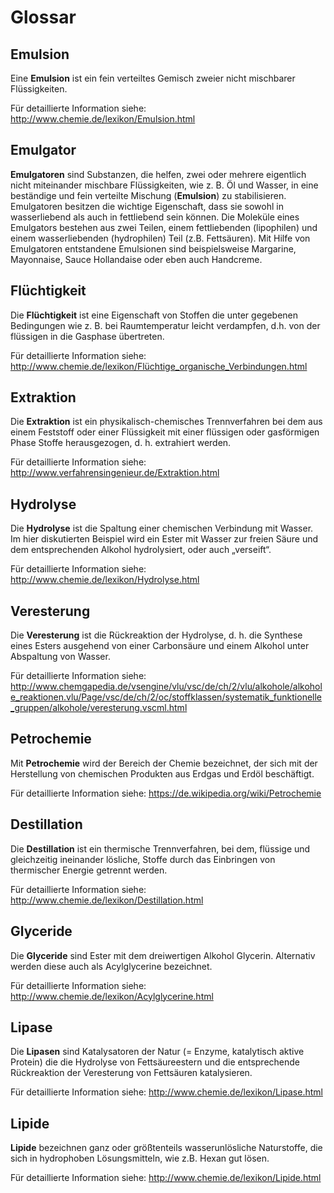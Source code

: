 # Glossar

## Emulsion

Eine **Emulsion** ist ein fein verteiltes Gemisch zweier nicht mischbarer Flüssigkeiten. 

Für detaillierte Information siehe: http://www.chemie.de/lexikon/Emulsion.html


## Emulgator

**Emulgatoren** sind Substanzen, die helfen, zwei oder mehrere eigentlich nicht miteinander mischbare Flüssigkeiten, wie z. B. Öl und Wasser, 
in eine beständige und fein verteilte Mischung (**Emulsion**) zu stabilisieren. Emulgatoren besitzen die wichtige Eigenschaft, dass sie
sowohl in wasserliebend als auch in fettliebend sein können. Die Moleküle eines Emulgators bestehen aus zwei Teilen, 
einem fettliebenden (lipophilen) und einem wasserliebenden (hydrophilen) Teil (z.B. Fettsäuren).
Mit Hilfe von Emulgatoren entstandene Emulsionen sind beispielsweise Margarine, Mayonnaise, Sauce Hollandaise oder eben auch Handcreme.

## Flüchtigkeit

Die **Flüchtigkeit** ist eine Eigenschaft von Stoffen die unter gegebenen Bedingungen 
wie z. B. bei Raumtemperatur leicht verdampfen, d.h. von der flüssigen in die Gasphase übertreten.

Für detaillierte Information siehe: http://www.chemie.de/lexikon/Flüchtige_organische_Verbindungen.html



## Extraktion

Die **Extraktion** ist ein physikalisch-chemisches Trennverfahren bei dem aus einem 
Feststoff oder einer Flüssigkeit mit einer flüssigen oder gasförmigen Phase Stoffe herausgezogen, d. h. extrahiert werden.

Für detaillierte Information siehe: http://www.verfahrensingenieur.de/Extraktion.html



## Hydrolyse

Die **Hydrolyse** ist die Spaltung einer chemischen Verbindung mit Wasser. 
Im hier diskutierten Beispiel wird ein Ester mit Wasser zur freien Säure und dem 
entsprechenden Alkohol hydrolysiert, oder auch „verseift“.

Für detaillierte Information siehe: http://www.chemie.de/lexikon/Hydrolyse.html

## Veresterung

Die **Veresterung** ist die Rückreaktion der Hydrolyse, d. h. die Synthese eines 
Esters ausgehend von einer Carbonsäure und einem Alkohol unter Abspaltung von Wasser.

Für detaillierte Information siehe: http://www.chemgapedia.de/vsengine/vlu/vsc/de/ch/2/vlu/alkohole/alkohole_reaktionen.vlu/Page/vsc/de/ch/2/oc/stoffklassen/systematik_funktionelle_gruppen/alkohole/veresterung.vscml.html


## Petrochemie

Mit **Petrochemie** wird der Bereich der Chemie bezeichnet, der sich mit der 
Herstellung von chemischen Produkten aus Erdgas und Erdöl beschäftigt.

Für detaillierte Information siehe: https://de.wikipedia.org/wiki/Petrochemie



## Destillation

Die **Destillation** ist ein thermische Trennverfahren, bei dem, flüssige und gleichzeitig ineinander lösliche, 
Stoffe durch das Einbringen von thermischer Energie getrennt werden.

Für detaillierte Information siehe: http://www.chemie.de/lexikon/Destillation.html


## Glyceride

Die **Glyceride** sind Ester mit dem dreiwertigen Alkohol Glycerin. 
Alternativ werden diese auch als Acylglycerine bezeichnet.

Für detaillierte Information siehe: http://www.chemie.de/lexikon/Acylglycerine.html



## Lipase

Die **Lipasen** sind Katalysatoren der Natur (= Enzyme, katalytisch aktive Protein) 
die die Hydrolyse von Fettsäureestern und die entsprechende Rückreaktion der Veresterung von Fettsäuren katalysieren.

Für detaillierte Information siehe: http://www.chemie.de/lexikon/Lipase.html



## Lipide

**Lipide** bezeichnen ganz oder größtenteils wasserunlösliche Naturstoffe, die sich in hydrophoben Lösungsmitteln, wie z.B. Hexan gut lösen.

Für detaillierte Information siehe: http://www.chemie.de/lexikon/Lipide.html
